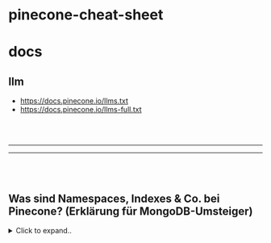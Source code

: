 # pinecone-cheat-sheet

# docs

## llm
- https://docs.pinecone.io/llms.txt
- https://docs.pinecone.io/llms-full.txt








<br><br>
________
________
<br><br>




## Was sind Namespaces, Indexes & Co. bei Pinecone? (Erklärung für MongoDB-Umsteiger)

<details><summary>Click to expand..</summary>


Okay, jetzt zur ausführlichen Erklärung, damit du die Konzepte von Pinecone im Vergleich zu MongoDB verstehst.

Stell dir die Hierarchie bei Pinecone so vor (von oben nach unten):

1.  **Organization (Organisation):**
    *   Das ist die höchste Ebene. Eine Organisation bündelt mehrere Projekte und ist primär für die Abrechnung (`Billing`) und die Verwaltung von Benutzern auf Organisationsebene zuständig.
    *   *MongoDB-Analogie:* Am ehesten vergleichbar mit deinem gesamten MongoDB Atlas Account oder einer übergeordneten Firmeneinheit, die mehrere Datenbank-Deployments verwaltet.

2.  **Project (Projekt):**
    *   Ein Projekt gehört zu einer Organisation und enthält einen oder mehrere Indexes. API-Keys sind projektspezifisch. Du kannst Projekte nutzen, um verschiedene Anwendungen oder Stages (dev, staging, prod) voneinander zu trennen.
    *   *MongoDB-Analogie:* Ein Projekt ist eine logische Gruppierung. Es gibt hier keine direkte Entsprechung. Man könnte es vielleicht mit einem Cluster oder einer Gruppe von Clustern für eine bestimmte Anwendungssuite vergleichen, aber die Analogie hinkt etwas. Wichtig ist: Ein Projekt enthält deine Pinecone Indexes.

3.  **Index:**
    *   **Das ist die zentrale Datenstruktur in Pinecone, in der deine Vektor-Embeddings gespeichert werden.** Wenn du einen Index erstellst, definierst du dessen Eigenschaften, vor allem:
        *   **Dimension:** Die Anzahl der Dimensionen deiner Vektoren (z.B. 1536 für OpenAI's `text-embedding-ada-002`). Alle Vektoren in einem Index müssen dieselbe Dimension haben.
        *   **Metrik:** Die Ähnlichkeitsmetrik, die für Vergleiche verwendet wird (z.B. `cosine`, `euclidean`, `dotproduct`).
        *   **Typ:** Pinecone unterscheidet zwischen `dense` und `sparse` Indizes.
            *   **Dense Index:** Speichert dichte Vektoren (Dense Vectors), die typischerweise für semantische Ähnlichkeit verwendet werden. Jede Zahl im Vektor hat eine Bedeutung.
            *   **Sparse Index:** Speichert dünnbesetzte Vektoren (Sparse Vectors), die oft für lexikalische oder Keyword-basierte Suchen genutzt werden (ähnlich wie BM25). Hier sind viele Dimensionen Null.
    *   Ein Index ist die höchste Ebene der Datenorganisation *innerhalb eines Projekts*.
    *   *MongoDB-Analogie:* Ein Pinecone **Index** ist am ehesten vergleichbar mit einer **MongoDB Datenbank** (z.B. `meineAnwendungsDB`). Er ist der Hauptcontainer für eine bestimmte Art von Vektordaten (definiert durch Dimension und Metrik). Du würdest typischerweise weniger Pinecone Indexes haben als du vielleicht MongoDB Datenbanken in einem sehr großen System hättest. **Wichtig:** Ein Pinecone Index ist NICHT dasselbe wie ein Index in MongoDB (der zur Beschleunigung von Queries auf Feldern dient).

4.  **Namespace:**
    *   **Ein Namespace ist eine Partition *innerhalb* eines Indexes.** Er dient dazu, die Vektoren (Records) in einem Index in separate Gruppen aufzuteilen.
    *   **Alle Operationen** (Upsert, Query, Delete etc.) beziehen sich immer auf **genau einen Namespace** innerhalb eines Indexes (oder auf den Default-Namespace, wenn keiner angegeben wird).
    *   **Implizite Erstellung:** Namespaces müssen nicht explizit erstellt werden. Wenn du Daten in einen Namespace hochlädst (`upsert`), der noch nicht existiert, wird er automatisch angelegt.
    *   **Anwendungsfälle:**
        *   **Mandantenfähigkeit (Multitenancy):** Der häufigste Anwendungsfall. Jeder deiner Kunden bekommt seinen eigenen Namespace im selben Index. So bleiben die Daten logisch getrennt, und Abfragen eines Kunden A sehen nicht die Daten von Kunde B.
        *   **Schnellere Abfragen:** Durch die Partitionierung können Abfragen schneller sein, da nur ein Teil des Indexes durchsucht werden muss.
        *   **Logische Gruppierung:** Du könntest z.B. verschiedene Dokumenttypen (Artikel, Produktbeschreibungen) in unterschiedliche Namespaces packen, wenn sie dieselbe Vektor-Dimension und Metrik haben.
    *   *MongoDB-Analogie:* Ein Pinecone **Namespace** ist sehr gut vergleichbar mit einer **MongoDB Collection** (z.B. `users`, `products` innerhalb deiner Datenbank `meineAnwendungsDB`). Er unterteilt die Daten *innerhalb* eines Pinecone Indexes (der ja wie eine MongoDB Datenbank ist). Alle Records in einem Namespace teilen sich die Dimension und Metrik des übergeordneten Indexes.
    *   **Ist ein Namespace sowas wie eine Datenbank?**
        **Nein.** Ein Pinecone **Index** ist wie eine Datenbank. Ein **Namespace** ist wie eine **Collection** innerhalb dieser Datenbank.

5.  **Record (Datensatz):**
    *   Ein Record ist die Grundeinheit der Daten in Pinecone. Jeder Record besteht aus:
        *   **Record ID:** Eine eindeutige ID für den Record innerhalb seines Namespaces.
        *   **Vector Values:** Die eigentlichen Vektor-Embeddings (entweder Dense oder Sparse, je nach Index-Typ).
        *   **Metadata (optional):** Zusätzliche Informationen als Key-Value-Paare (JSON-Objekt), die du mit dem Vektor speichern kannst. Metadaten können für Filterung bei Abfragen genutzt werden oder um Kontext zum Vektor zu speichern (z.B. den Originaltext, aus dem das Embedding erstellt wurde).
    *   *MongoDB-Analogie:* Ein Pinecone **Record** ist vergleichbar mit einem **MongoDB Dokument**. Es hat eine ID, die Vektorwerte (deine primären Daten für die Suche) und Metadaten (ähnlich wie Felder in einem MongoDB-Dokument).

**Zusammenfassende Tabelle der Analogien:**

| Pinecone-Konzept       | Am ehesten vergleichbar mit MongoDB...          | Hauptfunktion in Pinecone                                                                  |
| :--------------------- | :---------------------------------------------- | :----------------------------------------------------------------------------------------- |
| Organization           | Account / Übergeordnete Einheit                 | Abrechnung, Benutzerverwaltung auf höchster Ebene                                          |
| Project                | Logische Anwendungsgruppe / Teil eines Clusters | Container für Indexes, API-Key-Verwaltung                                                  |
| **Index**              | **Datenbank** (z.B. `meineAnwendungsDB`)        | Hauptcontainer für Vektoren; definiert Dimension & Metrik                                    |
| **Namespace**          | **Collection** (z.B. `users`, `products`)       | Partitionierung von Records *innerhalb* eines Indexes; für Mandantenfähigkeit, Organisation |
| **Record**             | **Dokument**                                    | Einzelner Datensatz bestehend aus ID, Vektor und Metadaten                                 |
| Vektor (Dense/Sparse)  | Spezielle Datenfelder (nicht direkt analog)     | Numerische Repräsentation von Daten für Ähnlichkeitssuche                                  |
| Metadaten              | Felder in einem Dokument                        | Zusatzinformationen zu einem Vektor, filterbar                                             |


</details>

